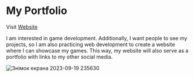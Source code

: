 # My Portfolio
Visit [Website](https://thedeiw.github.io/TheDeiwGames/index.html)

I am interested in game development. Additionally, I want people to see my projects, so I am also practicing web development to create a website where I can showcase my games. This way, my website will also serve as a portfolio with links to my other social media.


![Знімок екрана 2023-09-19 235630](https://github.com/user-attachments/assets/dbd13435-96f0-41fd-afb1-3705b326406f)
